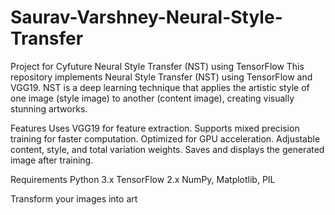 # Saurav-Varshney-Neural-Style-Transfer
Project for Cyfuture
Neural Style Transfer (NST) using TensorFlow
This repository implements Neural Style Transfer (NST) using TensorFlow and VGG19. NST is a deep learning technique that applies the artistic style of one image (style image) to another (content image), creating visually stunning artworks.

Features
Uses VGG19 for feature extraction.
Supports mixed precision training for faster computation.
Optimized for GPU acceleration.
Adjustable content, style, and total variation weights.
Saves and displays the generated image after training.

Requirements
Python 3.x
TensorFlow 2.x
NumPy, Matplotlib, PIL

Transform your images into art